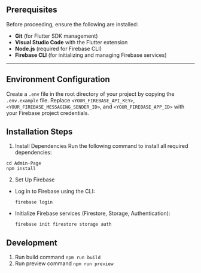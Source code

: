 ## Prerequisites

Before proceeding, ensure the following are installed:

- **Git** (for Flutter SDK management)
- **Visual Studio Code** with the Flutter extension
- **Node.js** (required for Firebase CLI)
- **Firebase CLI** (for initializing and managing Firebase services)

---

## Environment Configuration
Create a `.env` file in the root directory of your project by copying the `.env.example` file. Replace `<YOUR_FIREBASE_API_KEY>`, `<YOUR_FIREBASE_MESSAGING_SENDER_ID>`, and `<YOUR_FIREBASE_APP_ID>` with your Firebase project credentials.

## Installation Steps

1. Install Dependencies
Run the following command to install all required dependencies:
```
cd Admin-Page
npm install
```

2. Set Up Firebase
- Log in to Firebase using the CLI:
    ```
    firebase login
    ```
- Initialize Firebase services (Firestore, Storage, Authentication):
    ```
    firebase init firestore storage auth
    ```

## Development
1. Run build command `npm run build`
2. Run preview command `npm run preview`